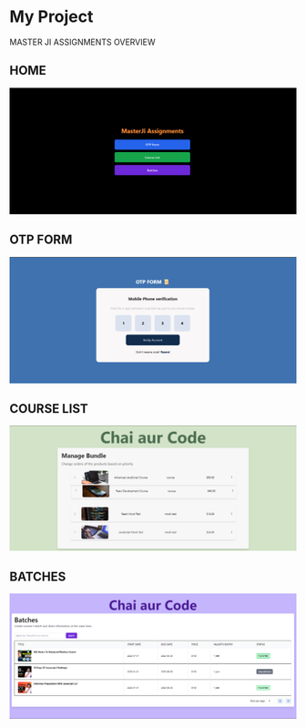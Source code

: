 # My Project

MASTER JI ASSIGNMENTS OVERVIEW

## HOME

![Screenshot of the project](./masterji-assignments/src/assets/home.png)

## OTP FORM

![Screenshot of the project](./masterji-assignments/src/assets/otp-form.png)

## COURSE LIST

![Screenshot of the project](./masterji-assignments/src/assets/course-list.png)

## BATCHES

![Screenshot of the project](./masterji-assignments/src/assets/batches.png)


